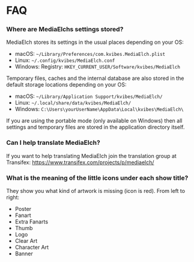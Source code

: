 # FAQ

### Where are MediaElchs settings stored?
MediaElch stores its settings in the usual places depending on your OS:

 - macOS: `~/Library/Preferences/com.kvibes.MediaElch.plist`
 - Linux: `~/.config/kvibes/MediaElch.conf`
 - Windows: Registry: `HKEY_CURRENT_USER/Software/kvibes/MediaElch`

Temporary files, caches and the internal database are also stored in the default storage locations depending on your OS:

 - macOS: `~/Library/Application Support/kvibes/MediaElch/`
 - Linux: `~/.local/share/data/kvibes/MediaElch/`
 - Windows: `C:\Users\yourUserName\AppData\Local\kvibes\MediaElch\`

If you are using the portable mode (only available on Windows) then all settings and temporary files are stored in the application directory itself.

### Can I help translate MediaElch?
If you want to help translating MediaElch join the translation group at Transifex: https://www.transifex.com/projects/p/mediaelch/

### What is the meaning of the little icons under each show title?
They show you what kind of artwork is missing (icon is red). From left to right:

 - Poster
 - Fanart
 - Extra Fanarts
 - Thumb
 - Logo
 - Clear Art
 - Character Art
 - Banner
